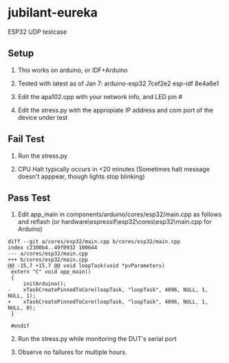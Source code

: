 # jubilant-eureka
ESP32 UDP testcase

Setup
----
1) This works on arduino, or IDF+Arduino 

2) Tested with latest as of Jan 7:
	arduino-esp32 7cef2e2
	esp-idf 8e4a8e1

3) Edit the apa102.cpp with your network info, and LED pin #

4) Edit the stress.py with the appropiate IP address and com port of the device under test


Fail Test
----
1) Run the stress.py

2) CPU Halt typically occurs in <20 minutes (Sometimes halt message doesn't apppear, though lights stop blinking)

Pass Test
----
1) Edit app_main in components/arduino/cores/esp32/main.cpp as follows and reflash (or hardware\espressif\esp32\cores\esp32\main.cpp for Arduino)

````
diff --git a/cores/esp32/main.cpp b/cores/esp32/main.cpp
index c2300b4..49f0932 100644
--- a/cores/esp32/main.cpp
+++ b/cores/esp32/main.cpp
@@ -15,7 +15,7 @@ void loopTask(void *pvParameters)
 extern "C" void app_main()
 {
     initArduino();
-    xTaskCreatePinnedToCore(loopTask, "loopTask", 4096, NULL, 1, NULL, 1);
+    xTaskCreatePinnedToCore(loopTask, "loopTask", 4096, NULL, 1, NULL, 0);
 }

 #endif

````
2) Run the stress.py while monitoring the DUT's serial port

3) Observe no failures for multiple hours.

